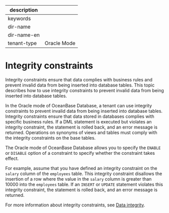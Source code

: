 |description||
|---|---|
|keywords||
|dir-name||
|dir-name-en||
|tenant-type|Oracle Mode|

# Integrity constraints

Integrity constraints ensure that data complies with business rules and prevent invalid data from being inserted into database tables. This topic describes how to use integrity constraints to prevent invalid data from being inserted into database tables.

In the Oracle mode of OceanBase Database, a tenant can use integrity constraints to prevent invalid data from being inserted into database tables. Integrity constraints ensure that data stored in databases complies with specific business rules. If a DML statement is executed but violates an integrity constraint, the statement is rolled back, and an error message is returned. Operations on synonyms of views and tables must comply with the integrity constraints on the base tables.

The Oracle mode of OceanBase Database allows you to specify the `ENABLE` or `DISABLE` option of a constraint to specify whether the constraint takes effect.

For example, assume that you have defined an integrity constraint on the `salary` column of the `employees` table. This integrity constraint disallows the insertion of a row where the value in the `salary` column is greater than 10000 into the `employees` table. If an `INSERT` or `UPDATE` statement violates this integrity constraint, the statement is rolled back, and an error message is returned.

For more information about integrity constraints, see [Data integrity](../800.data-integrity-of-oracle-mode/100.data-integrity-overview-of-oracle-mode.md).
